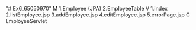 "# Ex6_65050970" 
M
1.Employee (JPA)
2.EmployeeTable
V
1.index
2.listEmployee.jsp
3.addEmployee.jsp
4.editEmployee.jsp
5.errorPage.jsp
C
EmployeeServlet
